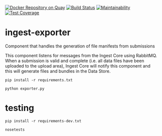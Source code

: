 [![Docker Repository on Quay](https://quay.io/repository/humancellatlas/ingest-exporter/status "Docker Repository on Quay")](https://quay.io/repository/humancellatlas/ingest-demo)
[![Build Status](https://travis-ci.org/HumanCellAtlas/ingest-exporter.svg?branch=master)](https://travis-ci.org/HumanCellAtlas/ingest-exporter)
[![Maintainability](https://api.codeclimate.com/v1/badges/8c1ff877fe9c89810c14/maintainability)](https://codeclimate.com/github/HumanCellAtlas/ingest-exporter/maintainability)
[![Test Coverage](https://api.codeclimate.com/v1/badges/8c1ff877fe9c89810c14/test_coverage)](https://codeclimate.com/github/HumanCellAtlas/ingest-exporter/test_coverage)

# ingest-exporter

Component that handles the generation of file manifests from submissions
 
This component listens for messages from the Ingest Core using RabbitMQ. When a submission is valid and complete (i.e. all data files have been uploaded to the upload area), Ingest Core will notify this component and this will generate files and bundles in the Data Store. 

```
pip install -r requirements.txt
```

```
python exporter.py
```

# testing
```
pip install -r requirements-dev.txt
```

```
nosetests
```